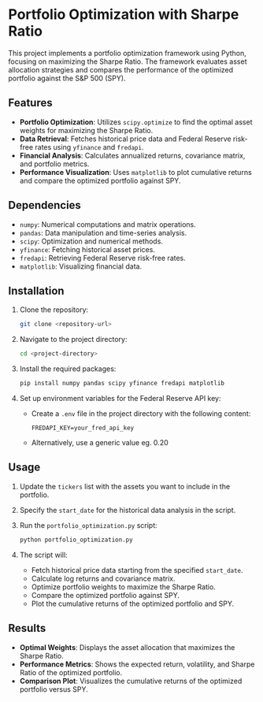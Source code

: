 # Portfolio Optimization with Sharpe Ratio

This project implements a portfolio optimization framework using Python, focusing on maximizing the Sharpe Ratio. The framework evaluates asset allocation strategies and compares the performance of the optimized portfolio against the S&P 500 (SPY).

## Features

- **Portfolio Optimization**: Utilizes `scipy.optimize` to find the optimal asset weights for maximizing the Sharpe Ratio.
- **Data Retrieval**: Fetches historical price data and Federal Reserve risk-free rates using `yfinance` and `fredapi`.
- **Financial Analysis**: Calculates annualized returns, covariance matrix, and portfolio metrics.
- **Performance Visualization**: Uses `matplotlib` to plot cumulative returns and compare the optimized portfolio against SPY.

## Dependencies

- `numpy`: Numerical computations and matrix operations.
- `pandas`: Data manipulation and time-series analysis.
- `scipy`: Optimization and numerical methods.
- `yfinance`: Fetching historical asset prices.
- `fredapi`: Retrieving Federal Reserve risk-free rates.
- `matplotlib`: Visualizing financial data.

## Installation

1. Clone the repository:
    ```bash
    git clone <repository-url>
    ```

2. Navigate to the project directory:
    ```bash
    cd <project-directory>
    ```

3. Install the required packages:
    ```bash
    pip install numpy pandas scipy yfinance fredapi matplotlib
    ```

4. Set up environment variables for the Federal Reserve API key:
    - Create a `.env` file in the project directory with the following content:
        ```
        FREDAPI_KEY=your_fred_api_key
        ```
    - Alternatively, use a generic value eg. 0.20

## Usage

1. Update the `tickers` list with the assets you want to include in the portfolio.
2. Specify the `start_date` for the historical data analysis in the script.
3. Run the `portfolio_optimization.py` script:
    ```bash
    python portfolio_optimization.py
    ```

4. The script will:
    - Fetch historical price data starting from the specified `start_date`.
    - Calculate log returns and covariance matrix.
    - Optimize portfolio weights to maximize the Sharpe Ratio.
    - Compare the optimized portfolio against SPY.
    - Plot the cumulative returns of the optimized portfolio and SPY.

## Results

- **Optimal Weights**: Displays the asset allocation that maximizes the Sharpe Ratio.
- **Performance Metrics**: Shows the expected return, volatility, and Sharpe Ratio of the optimized portfolio.
- **Comparison Plot**: Visualizes the cumulative returns of the optimized portfolio versus SPY.

